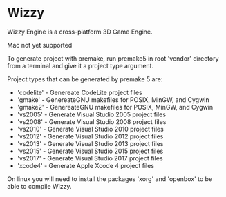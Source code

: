 # Wizzy
Wizzy Engine is a cross-platform 3D Game Engine.

Mac not yet supported

To generate project with premake, run premake5 in root 'vendor' directory from a terminal and give it a project type argument.

Project types that can be generated by premake 5 are:
- 'codelite'  - Genereate CodeLite project files
- 'gmake'     - GenereateGNU makefiles for POSIX, MinGW, and Cygwin
- 'gmake2'    - GenereateGNU makefiles for POSIX, MinGW, and Cygwin
- 'vs2005'    - Generate Visual Studio 2005 project files
- 'vs2008'    - Generate Visual Studio 2008 project files
- 'vs2010'    - Generate Visual Studio 2010 project files
- 'vs2012'    - Generate Visual Studio 2012 project files
- 'vs2013'    - Generate Visual Studio 2013 project files
- 'vs2015'    - Generate Visual Studio 2015 project files
- 'vs2017'    - Generate Visual Studio 2017 project files
- 'xcode4'    - Generate Apple Xcode 4 project files
  
On linux you will need to install the packages 'xorg' and 'openbox' to be able to compile Wizzy. 

